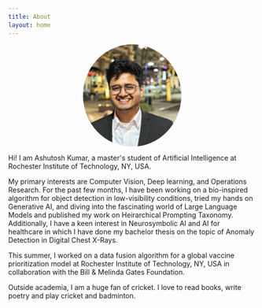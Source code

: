 ```yaml
---
title: About
layout: home
---
```


<img src="/assets/DP1.jpg" alt="Profile Picture" style="width: 200px; border-radius: 50%; display: block; margin: 0 auto;">

Hi! I am Ashutosh Kumar, a master's student of Artificial Intelligence at Rochester Institute of Technology, NY, USA.

My primary interests are Computer Vision, Deep learning, and Operations Research. For the past few months, I have been working on a bio-inspired algorithm for object detection in low-visibility conditions, tried my hands on Generative AI, and diving into the fascinating world of Large Language Models and published my work on Heirarchical Prompting Taxonomy. Additionally, I have a keen interest in Neurosymbolic AI and AI for healthcare in which I have done my bachelor thesis on the topic of Anomaly Detection in Digital Chest X-Rays.

This summer, I worked on a data fusion algorithm for a global vaccine prioritization model at Rochester Institute of Technology, NY, USA in collaboration with the Bill & Melinda Gates Foundation. 

Outside academia, I am a huge fan of cricket. I love to read books, write poetry and play cricket and badminton.

<style>
  .social-links {
    display: flex;
    justify-content: center;
    flex-wrap: wrap;
    margin-top: 30px;
  }
  .social-link {
    margin: 0 10px 10px;
    text-decoration: none;
    color: #333;
    transition: transform 0.3s ease;
  }
  .social-link:hover {
    transform: translateY(-3px);
  }
  .social-link img {
    width: 30px;
    height: 30px;
  }
</style>

<div class="social-links">
  <a href="https://drive.google.com/drive/u/1/folders/1dBA3fQHeeIlifONIuSzaO_WFGTCpyiu5" class="social-link" target="_blank" title="Resume">
  </a>
  <a href="https://scholar.google.com/citations?hl=en&authuser=1&user=4iXjBjoAAAAJ" class="social-link" target="_blank" title="Google Scholar">
  </a>
  <a href="https://twitter.com/ashu_1069" class="social-link" target="_blank" title="Twitter">
  </a>
  <a href="https://github.com/ashu1069" class="social-link" target="_blank" title="GitHub">
  </a>
  <a href="https://medium.com/@ashu1069" class="social-link" target="_blank" title="Medium">
  </a>
  <a href="https://www.linkedin.com/in/ashutoshkumar1069/" class="social-link" target="_blank" title="LinkedIn">
  </a>
</div>